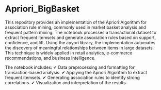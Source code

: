 # Apriori_BigBasket
This repository provides an implementation of the Apriori Algorithm for association rule mining, commonly used in market basket analysis and frequent pattern mining. The notebook processes a transactional dataset to extract frequent itemsets and generate association rules based on support, confidence, and lift.
Using the apyori library, the implementation automates the discovery of meaningful relationships between items in large datasets. This technique is widely applied in retail analytics, e-commerce recommendations, and business intelligence.

The notebook includes:
✔ Data preprocessing and formatting for transaction-based analysis.
✔ Applying the Apriori Algorithm to extract frequent itemsets.
✔ Generating association rules to identify strong correlations.
✔ Visualization and interpretation of the results.
